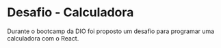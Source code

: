 # Desafio - Calculadora

Durante o bootcamp da DIO foi proposto um desafio para programar uma calculadora com o React.
